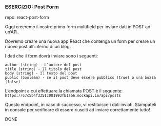 ### ESERCIZIO: Post Form

repo: react-post-form

Oggi creeremo il nostro primo form multifield per inviare dati in POST ad un’API.

Dovremo creare una nuova app React che contenga un form per creare un nuovo post all’interno di un blog.

I dati che il form dovrà inviare sono i seguenti:
```
author (string) - L’autore del post
title (string) - Il titolo del post
body (string) - Il testo del post
public (boolean) - Se il post deve essere pubblico (true) o una bozza (false)
```

L’endpoint a cui effettuare la chiamata POST è il seguente: `https://67c5b4f3351c081993fb1ab6.mockapi.io/api/posts`

Questo endpoint, in caso di successo, vi restituisce i dati inviati. Stampateli in console per verificare di essere riusciti ad inviare correttamente tutto!

DONE